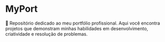 # MyPort
🚀 Repositório dedicado ao meu portfólio profissional. Aqui você encontra projetos que demonstram minhas habilidades em desenvolvimento, criatividade e resolução de problemas.
